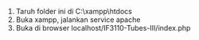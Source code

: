 1. Taruh folder ini di C:\xampp\htdocs
2. Buka xampp, jalankan service apache
3. Buka di browser localhost/IF3110-Tubes-III/index.php